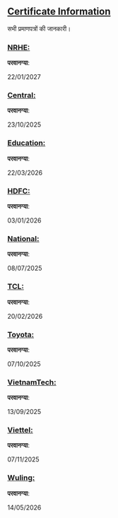 ## [Certificate Information](accent://)

सभी प्रमाणपत्रों की जानकारी।

### [NRHE:](accent://)

**परवानग्या**:

22/01/2027

### [Central:](accent://)

**परवानग्या**: 

23/10/2025

### [Education:](accent://)

**परवानग्या**: 

22/03/2026

### [HDFC:](accent://)

**परवानग्या**: 

03/01/2026

### [National:](accent://)

**परवानग्या**: 

08/07/2025

### [TCL:](accent://)

**परवानग्या**: 

20/02/2026

### [Toyota:](accent://)

**परवानग्या**: 

07/10/2025

### [VietnamTech:](accent://)

**परवानग्या**: 

13/09/2025

### [Viettel:](accent://)

**परवानग्या**: 

07/11/2025

### [Wuling:](accent://)

**परवानग्या**: 

14/05/2026
